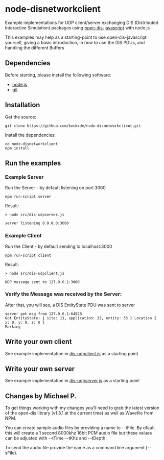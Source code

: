 # node-disnetworkclient
Example implementations for UDP client/server exchanging DIS (Distributed Interactive Simulation) packages using [open-dis-javascript](https://github.com/open-dis/open-dis-javascript) with node.js

This examples may help as a starting-point to use open-dis-javascript yourself,
giving a basic introduction, in how to use the DIS PDUs, and handling the different
Buffers

## Dependencies

Before starting, please install the following software:

 - [node.js](https://nodejs.org/en/)
 - [git](https://git-scm.com/downloads)

## Installation

Get the source:

```
git clone https://github.com/keckxde/node-disnetworkclient.git
```

Install the dependencies:

```
cd node-disnetworkclient
npm install
```

## Run the examples

### Example Server

Run the Server - by default listening on port 3000

```
npm run-script server
```

Result:
```
> node src/dis-udpserver.js

server listening 0.0.0.0:3000
```

### Example Client

Run the Client - by default sending to localhost:3000

```
npm run-script client
```

Result:
```
> node src/dis-udpclient.js

UDP message sent to 127.0.0.1:3000
```

### Verify the Message was received by the Server:

After that, you will see, a DIS EntityState PDU was sent to server

```
server got msg from 127.0.0.1:64528
Got EntityState: { site: 11, application: 22, entity: 33 } Location { x: 0, y: 0, z: 0 } 
Marking
```

## Write your own client

See example implementation in [dis-udpclient.js](./src/dis-udpclient.js) as a starting point


## Write your own server


See example implementation in [dis-udpserver.js](./src/dis-udpserver.js) as a starting point

## Changes by Michael P.

To get things working with my changes you'll need to grab the latest version of the open-dis library (v1.3.1 at the current time) as well as Wavefile from NPM.

You can create sample audio files by providing a name to --tFile. By dfault this will create a 1 second 8000khz 16bit PCM audio file but these values can be adjusted with --tTime --tKhz and --tDepth.

To send the audio file provide the name as a command line argument (--sFile).
